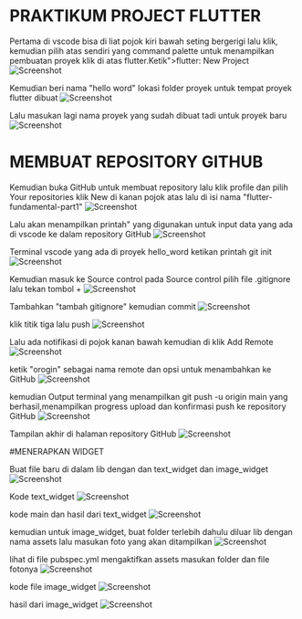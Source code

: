 # PRAKTIKUM PROJECT FLUTTER

Pertama di vscode bisa di liat pojok kiri bawah seting bergerigi lalu klik, kemudian pilih atas sendiri yang command palette untuk menampilkan pembuatan proyek klik di atas flutter.Ketik">flutter: New Project
![Screenshot](images/1.png)

Kemudian beri nama "hello word" lokasi folder proyek untuk tempat proyek flutter dibuat
![Screenshot](images/2.png)

Lalu masukan lagi nama proyek yang sudah dibuat tadi untuk proyek baru
![Screenshot](images/3.png)

# MEMBUAT REPOSITORY GITHUB

Kemudian buka GitHub untuk membuat repository lalu klik profile dan pilih Your repositories klik New di kanan pojok atas lalu di isi nama "flutter-fundamental-part1"
![Screenshot](images/5.png)

Lalu akan menampilkan printah" yang digunakan untuk input data yang ada di vscode ke dalam repository GitHub
![Screenshot](images/6.png)

Terminal vscode yang ada di proyek hello_word ketikan printah git init
![Screenshot](images/7.png)

Kemudian masuk ke Source control pada Source control pilih file .gitignore lalu tekan tombol +
![Screenshot](images/8.png)

Tambahkan "tambah gitignore" kemudian commit
![Screenshot](images/9.png)

klik titik tiga lalu push
![Screenshot](images/10.png)

Lalu ada notifikasi di pojok kanan bawah kemudian di klik Add Remote
![Screenshot](images/11.png)

 ketik "orogin" sebagai nama remote dan opsi untuk menambahkan ke GitHub
 ![Screenshot](images/12.png)

kemudian Output terminal yang menampilkan git push -u origin main yang berhasil,menampilkan progress upload dan konfirmasi push ke repository GitHub
 ![Screenshot](images/13.png)

Tampilan akhir di halaman repository GitHub
 ![Screenshot](images/14.png)

#MENERAPKAN WIDGET

Buat file baru di dalam lib dengan dan text_widget dan image_widget
 ![Screenshot](images/15.png)

Kode text_widget
 ![Screenshot](images/16.png)

kode main dan hasil dari text_widget
 ![Screenshot](images/01.png)

kemudian untuk image_widget, buat folder terlebih dahulu diluar lib dengan nama assets lalu masukan foto yang akan ditampilkan
 ![Screenshot](images/17.png)

lihat di file pubspec.yml mengaktifkan assets masukan folder dan file fotonya
 ![Screenshot](images/18.png)

kode file image_widget
 ![Screenshot](images/19.png)

hasil dari image_widget
 ![Screenshot](images/03.png)





















